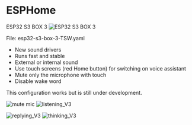 # ESPHome
ESP32 S3 BOX 3
![ESP32 S3 BOX 3](https://github.com/Rep-Hueman/ESPHome/assets/28707705/e3750bf0-ef68-4a7c-8abd-02994cde36e9) 

File: esp32-s3-box-3-TSW.yaml

- New sound drivers
- Runs fast and stable
- External or internal sound
- Use touch screens (red Home button) for switching on voice assistant
- Mute only the microphone with touch
- Disable wake word

This configuration works but is still under development.

![mute mic](https://github.com/Rep-Hueman/ESPHome/assets/28707705/2565768b-6fd5-4915-8649-2dc77e8e844f) ![listening_V3](https://github.com/Rep-Hueman/ESPHome/assets/28707705/3251fd4c-3076-433e-9df6-8a008b4de218)

![replying_V3](https://github.com/Rep-Hueman/ESPHome/assets/28707705/a4e1ebac-0d39-4bf1-89a6-aea8909f6366) ![thinking_V3](https://github.com/Rep-Hueman/ESPHome/assets/28707705/4b287e00-bfc7-4201-9940-f60b76fa734d)
